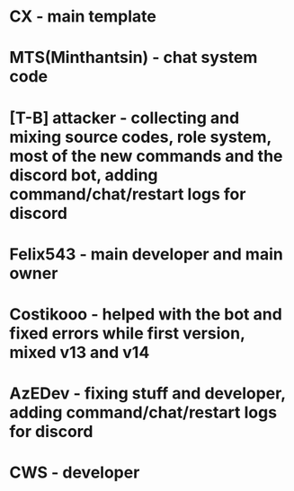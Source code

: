 # CX - main template
# MTS(Minthantsin) - chat system code
# [T-B] attacker - collecting and mixing source codes, role system, most of the new commands and the discord bot, adding command/chat/restart logs for discord
# Felix543 - main developer and main owner
# Costikooo - helped with the bot and fixed errors while first version, mixed v13 and v14
# AzEDev - fixing stuff and developer, adding command/chat/restart logs for discord
# CWS - developer